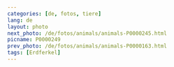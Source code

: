 ```yaml
---
categories: [de, fotos, tiere]
lang: de
layout: photo
next_photo: /de/fotos/animals/animals-P0000245.html
picname: P0000249
prev_photo: /de/fotos/animals/animals-P0000163.html
tags: [Erdferkel]
---
```

